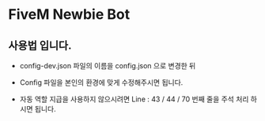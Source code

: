 # FiveM Newbie Bot   
   
## 사용법 입니다.   
* config-dev.json 파일의 이름을 config.json 으로 변경한 뒤    
* Config 파일을 본인의 환경에 맞게 수정해주시면 됩니다.     
   
* 자동 역할 지급을 사용하지 않으시려면 Line : 43 / 44 / 70 번째 줄을 주석 처리 하시면 됩니다.